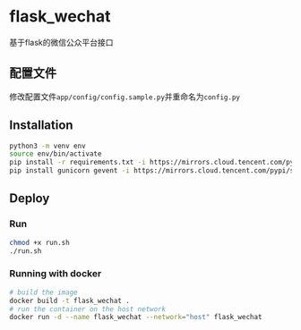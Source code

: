 # flask_wechat

基于flask的微信公众平台接口

## 配置文件

修改配置文件`app/config/config.sample.py`并重命名为`config.py`

## Installation

```bash
python3 -m venv env
source env/bin/activate
pip install -r requirements.txt -i https://mirrors.cloud.tencent.com/pypi/simple
pip install gunicorn gevent -i https://mirrors.cloud.tencent.com/pypi/simple
```

## Deploy

### Run

```bash
chmod +x run.sh
./run.sh
```

### Running with docker

```bash
# build the image
docker build -t flask_wechat .
# run the container on the host network
docker run -d --name flask_wechat --network="host" flask_wechat
```

